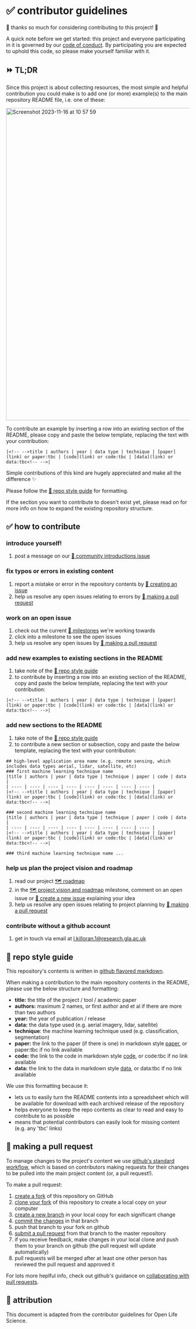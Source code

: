 # ✅ contributor guidelines
:tada: thanks so much for considering contributing to this project! :tada:

A quick note before we get started: this project and everyone participating in it is governed by our [code of conduct](CODE_OF_CONDUCT.md). By participating you are expected to uphold this code, so please make yourself familiar with it.

## ⏩ TL;DR
Since this project is about collecting resources, the most simple and helpful contribution you could make is to add one (or more) example(s) to the main repository README file, i.e. one of these:

<img width="854" alt="Screenshot 2023-11-16 at 10 57 59" src="https://github.com/lakillo/archaeology-machine-learning/assets/81825476/7dc06a90-8ef0-4605-aa5b-05e4763d8647">

To contribute an example by inserting a row into an existing section of the README, please copy and paste the below template, replacing the text with your contribution:

```
|<!-- -->title | authors | year | data type | technique | [paper](link) or paper:tbc | [code](link) or code:tbc | [data](link) or data:tbc<!-- -->|
```

Simple contributions of this kind are hugely appreciated and make all the difference ✨

Please follow the [💅 repo style guide](https://github.com/lakillo/archaeology-machine-learning/blob/main/CONTRIBUTING.md#-repo-style-guide) for formatting.

If the section you want to contribute to doesn't exist yet, please read on for more info on how to expand the existing repository structure.

## ✅ how to contribute

### introduce yourself!
1. post a message on our [👋 community introductions issue](https://github.com/lakillo/archaeology-machine-learning/issues/7)

### fix typos or errors in existing content
1. report a mistake or error in the repository contents by [📝 creating an issue](https://github.com/lakillo/archaeology-machine-learning/issues/new)
2. help us resolve any open issues relating to errors by [🎣 making a pull request](https://github.com/lakillo/archaeology-machine-learning/blob/main/CONTRIBUTING.md#-making-a-pull-request)

### work on an open issue
1. check out the current [🐢 milestones](https://github.com/lakillo/archaeology-machine-learning/milestones) we're working towards
2. click into a milestone to see the open issues
3. help us resolve any open issues by [🎣 making a pull request](https://github.com/lakillo/archaeology-machine-learning/blob/main/CONTRIBUTING.md#-making-a-pull-request)

### add new examples to existing sections in the README
1. take note of the [💅 repo style guide](https://github.com/lakillo/archaeology-machine-learning/blob/main/CONTRIBUTING.md#-repo-style-guide)
2. to contribute by inserting a row into an existing section of the README, copy and paste the below template, replacing the text with your contribution:

```
|<!-- -->title | authors | year | data type | technique | [paper](link) or paper:tbc | [code](link) or code:tbc | [data](link) or data:tbc<!-- -->|
```

### add new sections to the README
1. take note of the [💅 repo style guide](https://github.com/lakillo/archaeology-machine-learning/blob/main/CONTRIBUTING.md#-repo-style-guide)
2. to contribute a new section or subsection, copy and paste the below template, replacing the text with your contribution:

```
## high-level application area name (e.g. remote sensing, which includes data types aerial, lidar, satellite, etc)
### first machine learning technique name
|title | authors | year | data type | technique | paper | code | data |
| ---- | ---- | ---- | ---- | ---- | ---- | ---- | ---- |
|<!-- -->title | authors | year | data type | technique | [paper](link) or paper:tbc | [code](link) or code:tbc | [data](link) or data:tbc<!-- -->|

### second machine learning technique name
|title | authors | year | data type | technique | paper | code | data |
| ---- | ---- | ---- | ---- | ---- | ---- | ---- | ---- |
|<!-- -->title | authors | year | data type | technique | [paper](link) or paper:tbc | [code](link) or code:tbc | [data](link) or data:tbc<!-- -->|

### third machine learning technique name ...
```

### help us plan the project vision and roadmap
1. read our project [🗺️ roadmap](https://github.com/lakillo/archaeology-machine-learning/issues/3)
2. in the [🗺️ project vision and roadmap](https://github.com/lakillo/archaeology-machine-learning/milestone/2) milestone, comment on an open issue or [📝 create a new issue](https://github.com/lakillo/archaeology-machine-learning/issues/new) explaining your idea
3. help us resolve any open issues relating to project planning by [🎣 making a pull request](https://github.com/lakillo/archaeology-machine-learning/blob/main/CONTRIBUTING.md#-making-a-pull-request)

### contribute without a github account
1. get in touch via email at l.killoran.1@research.gla.ac.uk

## 💅 repo style guide
This repository's contents is written in [github flavored markdown](https://guides.github.com/features/mastering-markdown/). 

When making a contribution to the main repository contents in the README, please use the below structure and formatting:
* **title:** the title of the project / tool / academic paper
* **authors:** maximum 2 names, or first author and et al if there are more than two authors
* **year:** the year of publication / release
* **data:** the data type used (e.g. aerial imagery, lidar, satellite)
* **technique**: the machine learning technique used (e.g. classification, segmentation)
* **paper:** the link to the paper (if there is one) in markdown style [paper](link), or paper:tbc if no link available
* **code:** the link to the code in markdown style [code](link), or code:tbc if no link available
* **data:** the link to the data in markdown style [data](link), or data:tbc if no link available

We use this formatting because it:
* lets us to easily turn the README contents into a spreadsheet which will be available for download with each archived release of the repository
* helps everyone to keep the repo contents as clear to read and easy to contribute to as possible
* means that potential contributors can easily look for missing content (e.g. any 'tbc' links)

## 🎣 making a pull request
To manage changes to the project's content we use [github's standard workflow](https://guides.github.com/introduction/flow/), which is based on contributors making requests for their changes to be pulled into the main project content (or, a pull request!).

To make a pull request:
1. [create a fork](https://docs.github.com/en/get-started/quickstart/fork-a-repo) of this
   repository on GitHub
2. [clone your fork](https://docs.github.com/en/get-started/quickstart/fork-a-repo#cloning-your-forked-repository) of this repository to create a local copy on your computer
3. [create a new branch](https://docs.github.com/en/pull-requests/collaborating-with-pull-requests/proposing-changes-to-your-work-with-pull-requests/creating-and-deleting-branches-within-your-repository) in your local copy for each significant change
4. [commit the changes](https://docs.github.com/en/pull-requests/committing-changes-to-your-project/creating-and-editing-commits/about-commits) in that branch
5. push that branch to your fork on github
6. [submit a pull request](https://docs.github.com/en/pull-requests/collaborating-with-pull-requests/proposing-changes-to-your-work-with-pull-requests/about-pull-requests) from that branch to the master repository
7. if you receive feedback, make changes in your local clone and push them to your branch on github (the pull request will update automatically)
8. pull requests will be merged  after at least one other person has reviewed the pull request and approved it

For lots more heplful info, check out github's guidance on [collaborating with pull requests](https://docs.github.com/en/pull-requests/collaborating-with-pull-requests).

## 🙏 attribution
This document is adapted from the contributor guidelines for Open Life Science.
